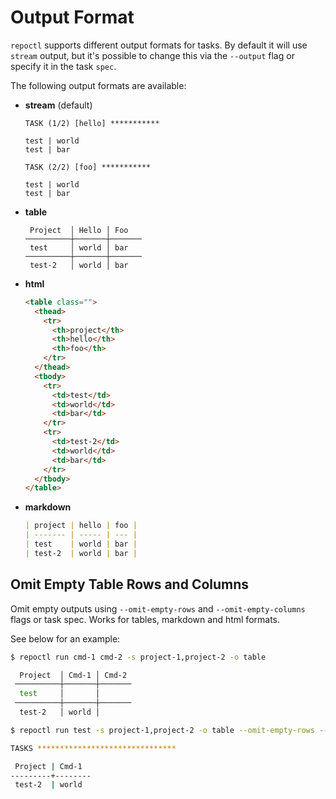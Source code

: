 # Output Format

`repoctl` supports different output formats for tasks. By default it will use `stream` output, but it's possible to change this via the `--output` flag or specify it in the task `spec`.

The following output formats are available:

- **stream** (default)

  ```
  TASK (1/2) [hello] ***********

  test | world
  test | bar

  TASK (2/2) [foo] ***********

  test | world
  test | bar
  ```

- **table**
  ```
   Project  │ Hello │ Foo
  ──────────┼───────┼───────
   test     │ world │ bar
  ──────────┼───────┼───────
   test-2   │ world │ bar
  ```
- **html**
  ```html
  <table class="">
    <thead>
      <tr>
        <th>project</th>
        <th>hello</th>
        <th>foo</th>
      </tr>
    </thead>
    <tbody>
      <tr>
        <td>test</td>
        <td>world</td>
        <td>bar</td>
      </tr>
      <tr>
        <td>test-2</td>
        <td>world</td>
        <td>bar</td>
      </tr>
    </tbody>
  </table>
  ```
- **markdown**
  ```markdown
  | project | hello | foo |
  | ------- | ----- | --- |
  | test    | world | bar |
  | test-2  | world | bar |
  ```

## Omit Empty Table Rows and Columns

Omit empty outputs using `--omit-empty-rows` and `--omit-empty-columns` flags or task spec. Works for tables, markdown and html formats.

See below for an example:

```bash
$ repoctl run cmd-1 cmd-2 -s project-1,project-2 -o table

  Project  │ Cmd-1 │ Cmd-2
 ──────────┼───────┼───────
  test     │       │
 ──────────┼───────┼───────
  test-2   │ world │

$ repoctl run test -s project-1,project-2 -o table --omit-empty-rows --omit-empty-columns

TASKS *******************************

 Project | Cmd-1
---------+--------
 test-2  | world
```
